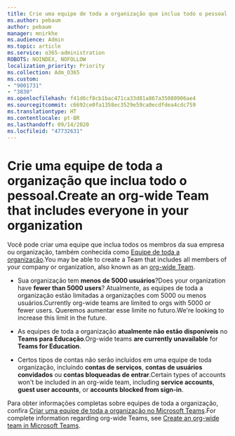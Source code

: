 ```yaml
---
title: Crie uma equipe de toda a organização que inclua todo o pessoal.
ms.author: pebaum
author: pebaum
manager: mnirkhe
ms.audience: Admin
ms.topic: article
ms.service: o365-administration
ROBOTS: NOINDEX, NOFOLLOW
localization_priority: Priority
ms.collection: Adm_O365
ms.custom:
- "9001731"
- "3830"
ms.openlocfilehash: f41d6cf8cb1bac471ca33d81a867a35080906ae4
ms.sourcegitcommit: c6692ce0fa1358ec3529e59ca0ecdfdea4cdc759
ms.translationtype: HT
ms.contentlocale: pt-BR
ms.lasthandoff: 09/14/2020
ms.locfileid: "47732631"
---
```

# <a name="create-an-org-wide-team-that-includes-everyone-in-your-organization"></a><span data-ttu-id="a9d57-102">Crie uma equipe de toda a organização que inclua todo o pessoal.</span><span class="sxs-lookup"><span data-stu-id="a9d57-102">Create an org-wide Team that includes everyone in your organization</span></span>

<span data-ttu-id="a9d57-103">Você pode criar uma equipe que inclua todos os membros da sua empresa ou organização, também conhecida como [Equipe de toda a organização](https://docs.microsoft.com/microsoftteams/create-an-org-wide-team).</span><span class="sxs-lookup"><span data-stu-id="a9d57-103">You may be able to create a Team that includes all members of your company or organization, also known as an [org-wide Team](https://docs.microsoft.com/microsoftteams/create-an-org-wide-team).</span></span>

- <span data-ttu-id="a9d57-104">Sua organização tem **menos de 5000 usuários**?</span><span class="sxs-lookup"><span data-stu-id="a9d57-104">Does your organization have **fewer than 5000 users**?</span></span> <span data-ttu-id="a9d57-105">Atualmente, as equipes de toda a organização estão limitadas a organizações com 5000 ou menos usuários.</span><span class="sxs-lookup"><span data-stu-id="a9d57-105">Currently org-wide teams are limited to orgs with 5000 or fewer users.</span></span> <span data-ttu-id="a9d57-106">Queremos aumentar esse limite no futuro.</span><span class="sxs-lookup"><span data-stu-id="a9d57-106">We're looking to increase this limit in the future.</span></span>

- <span data-ttu-id="a9d57-107">As equipes de toda a organização **atualmente não estão disponíveis** no **Teams para Educação**.</span><span class="sxs-lookup"><span data-stu-id="a9d57-107">Org-wide teams **are currently unavailable** for **Teams for Education**.</span></span>

- <span data-ttu-id="a9d57-108">Certos tipos de contas não serão incluídos em uma equipe de toda organização, incluindo **contas de serviços**, **contas de usuários convidados** ou **contas bloqueadas de entrar**.</span><span class="sxs-lookup"><span data-stu-id="a9d57-108">Certain types of accounts won't be included in an org-wide team, including **service accounts**, **guest user accounts**, or **accounts blocked from sign-in**.</span></span>

<span data-ttu-id="a9d57-109">Para obter informações completas sobre equipes de toda a organização, confira [Criar uma equipe de toda a organização no Microsoft Teams](https://docs.microsoft.com/microsoftteams/create-an-org-wide-team).</span><span class="sxs-lookup"><span data-stu-id="a9d57-109">For complete information regarding org-wide Teams, see [Create an org-wide team in Microsoft Teams](https://docs.microsoft.com/microsoftteams/create-an-org-wide-team).</span></span> 
